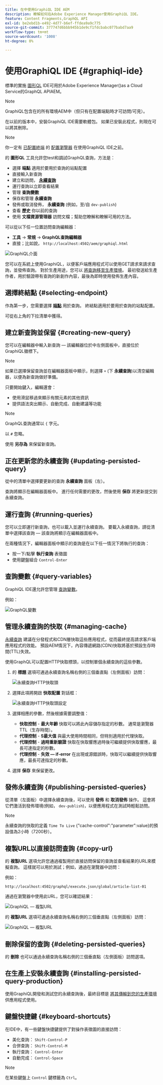 ```yaml
---
title: 在中使用GraphiQL IDE AEM
description: 瞭解如何在Adobe Experience Manager使用GraphiQL IDE。
feature: Content Fragments,GraphQL API
exl-id: be2ebd1b-e492-4d77-b6ef-ffdea9a9c775
source-git-commit: 377747d6bbb945b1de9cf1fdcbabc077babd7aa9
workflow-type: tm+mt
source-wordcount: '1008'
ht-degree: 0%

---
```


# 使用GraphiQL IDE {#graphiql-ide}

標準的實施 [圖形QL](https://graphql.org/learn/serving-over-http/#graphiql) IDE可用於Adobe Experience Manager()as a Cloud Service的GraphQL APIAEM。

>[!NOTE]
>
>GraphiQL包含在的所有環境AEM中（但只有在配置端點時才可訪問/可見）。
>
>在以前的版本中，安裝GraphiQL IDE需要軟體包。 如果已安裝此程式，則現在可以將其刪除。

>[!NOTE]
>你一定有 [已配置終端](/help/headless/graphql-api/graphql-endpoint.md) 的 [配置瀏覽器](/help/sites-cloud/administering/content-fragments/content-fragments-configuration-browser.md) 在使用GraphiQL IDE之前。


的 **圖形QL** 工具允許您test和調試GraphQL查詢，方法是：
* 選擇 **端點** 適用於要用於查詢的站點配置
* 直接輸入新查詢
* 建立和訪問， **[永續查詢](/help/headless/graphql-api/persisted-queries.md)**
* 運行查詢以立即查看結果
* 管理 **查詢變數**
* 保存和管理 **永續查詢**
* 發佈或取消發佈， **永續查詢** (例如，至/自 `dev-publish`)
* 查看 **歷史** 你以前的查詢
* 使用 **文檔資源管理器** 訪問文檔；幫助您瞭解和瞭解可用的方法。

可以從以下任一位置訪問查詢編輯器：

* **工具** -> **常規** -> **GraphQL查詢編輯器**
* 直接；比如說， `http://localhost:4502/aem/graphiql.html`

![GraphiQL介面](assets/cfm-graphiql-interface.png "GraphiQL介面")

您可以在系統上使用GraphiQL，以便客戶端應用程式可以使用GET請求來請求查詢，並發佈查詢。 對於生產用途，您可以 [將查詢移至生產環境](/help/headless/graphql-api/persisted-queries.md#transfer-persisted-query-production)。 最初發送給生產作者，用於驗證帶有查詢的新創作內容，最後為即時使用發佈生產內容。

## 選擇終結點 {#selecting-endpoint}

作為第一步，您需要選擇 **[端點](/help/headless/graphql-api/graphql-endpoint.md)** 用於查詢。 終結點適用於要用於查詢的站點配置。

可從右上角的下拉清單中獲得。

## 建立新查詢並保留 {#creating-new-query}

您可以在編輯器中輸入新查詢 — 該編輯器位於中左側面板中，直接位於GraphiQL徽標下。

>[!NOTE]
>
>如果已選擇保留查詢並在編輯器面板中顯示，則選擇 `+` (下 **永續查詢**)以清空編輯器，以便為新查詢做好準備。

只要開始鍵入，編輯還會：

* 使用滑鼠移過來顯示有關元素的其他資訊
* 提供語法突出顯示、自動完成、自動建議等功能

>[!NOTE]
>
>GraphQL查詢通常以 `{` 字元。
>
>以 `#` 忽略。

使用 **另存為** 來保留新查詢。

## 正在更新您的永續查詢 {#updating-persisted-query}

從中的清單中選擇要更新的查詢 **永續查詢** 面板（左）。

查詢將顯示在編輯器面板中。 進行任何需要的更改，然後使用 **保存** 將更新提交到永續查詢。

## 運行查詢 {#running-queries}

您可以立即運行新查詢，也可以載入並運行永續查詢。 要載入永續查詢，請從清單中選擇該查詢 — 該查詢將顯示在編輯器面板中。

在兩種情況下，編輯器面板中顯示的查詢是在以下任一情況下將執行的查詢：

* 按一下/點擊 **執行查詢** 表徵圖
* 使用鍵盤組合 `Control-Enter`

## 查詢變數 {#query-variables}

<!-- more details needed here? -->

GraphiQL IDE還允許您管理 [查詢變數](/help/headless/graphql-api/content-fragments.md#graphql-variables)。

例如：

![GraphQL變數](assets/cfm-graphqlapi-03.png "GraphQL變數")

## 管理永續查詢的快取 {#managing-cache}

[永續查詢](/help/headless/graphql-api/persisted-queries.md) 建議在分發程式和CDN層快取這些應用程式，從而最終提高請求客戶端應用程式的效能。 預設AEM情況下，內容傳遞網路(CDN)快取將基於預設生存時間(TTL)失效。

使用GraphQL可以配置HTTP快取標頭，以控制單個永續查詢的這些參數。

1. 的 **標題** 選項可通過永續查詢名稱右側的三個垂直點（左側面板）訪問：

   ![永續查詢HTTP快取頭](assets/cfm-graphqlapi-headers-01.png "永續查詢HTTP快取頭")

1. 選擇此項將開啟 **快取配置** 對話框：

   ![永續查詢HTTP快取頭設定](assets/cfm-graphqlapi-headers-02.png "永續查詢HTTP快取頭設定")

1. 選擇相應的參數，然後根據需要調整值：

   * **快取控制** - **最大年齡**
快取可以將此內容儲存指定的秒數。 通常是瀏覽器TTL（生存時間）。
   * **代理控制** - **S最大值**
與最大使用時間相同，但特別適用於代理快取。
   * **代理控制** - **過時重新驗證**
快取在快取響應過時後可繼續提供快取響應，最長可達指定的秒數。
   * **代理控制** - **失效 — if-error**
在出現或源錯誤時，快取可以繼續提供快取響應，最長可達指定的秒數。

1. 選擇 **保存** 來保留更改。

## 發佈永續查詢 {#publishing-persisted-queries}

從清單（左面板）中選擇永續查詢後，可以使用 **發佈** 和 **取消發佈** 操作。 這會將它們激活到發佈環境(例如， `dev-publish`)，以便應用程式在測試時輕鬆訪問。

>[!NOTE]
>
>永續查詢的快取的定義 `Time To Live` {&quot;cache-control&quot;:&quot;parameter&quot;:value}的預設值為2小時（7200秒）。

## 複製URL以直接訪問查詢 {#copy-url}

的 **複製URL** 選項允許您通過複製用於直接訪問保留的查詢並查看結果的URL來模擬查詢。 這樣就可以用於測試；例如，通過在瀏覽器中訪問：

<!--
  >[!NOTE]
  >
  >The URL will need [encoding before using programmatically](/help/headless/graphql-api/persisted-queries.md#encoding-query-url).
  >
  >The target environment might need adjusting, depending on your requirements.
-->

例如：

`http://localhost:4502/graphql/execute.json/global/article-list-01`

通過在瀏覽器中使用此URL，您可以確認結果：

![GraphiQL — 複製URL](assets/cfm-graphiql-copy-url.png "GraphiQL — 複製URL")

的 **複製URL** 選項可通過永續查詢名稱右側的三個垂直點（左側面板）訪問：

![GraphiQL — 複製URL](assets/cfm-graphiql-persisted-query-options.png "GraphiQL — 複製URL")

## 刪除保留的查詢 {#deleting-persisted-queries}

的 **刪除** 也可以通過永續查詢名稱右側的三個垂直點（左側面板）訪問選項。

<!-- what happens if you try to delete something that is still published? -->


## 在生產上安裝永續查詢 {#installing-persisted-query-production}

使用GraphiQL開發和測試您的永續查詢後，最終目標是 [將其傳輸到您的生產環境](/help/headless/graphql-api/persisted-queries.md#transfer-persisted-query-production) 供應用程式使用。

## 鍵盤快捷鍵 {#keyboard-shortcuts}

在IDE中，有一些鍵盤快捷鍵提供了對操作表徵圖的直接訪問：

* 美化查詢：  `Shift-Control-P`
* 合併查詢：  `Shift-Control-M`
* 執行查詢：  `Control-Enter`
* 自動完成：  `Control-Space`

>[!NOTE]
>
>在某些鍵盤上 `Control` 鍵標籤為 `Ctrl`。
